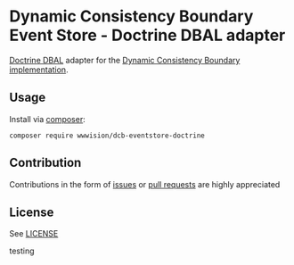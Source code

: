 # Dynamic Consistency Boundary Event Store - Doctrine DBAL adapter

[Doctrine DBAL](https://www.doctrine-project.org/projects/doctrine-dbal/en/current/index.html) adapter for the [Dynamic Consistency Boundary implementation](https://github.com/bwaidelich/dcb-eventstore).

## Usage

Install via [composer](https://getcomposer.org):

```shell
composer require wwwision/dcb-eventstore-doctrine
```

## Contribution

Contributions in the form of [issues](https://github.com/bwaidelich/dcb-eventstore-doctrine/issues) or [pull requests](https://github.com/bwaidelich/dcb-eventstore-doctrine/pulls) are highly appreciated

## License

See [LICENSE](./LICENSE)

testing